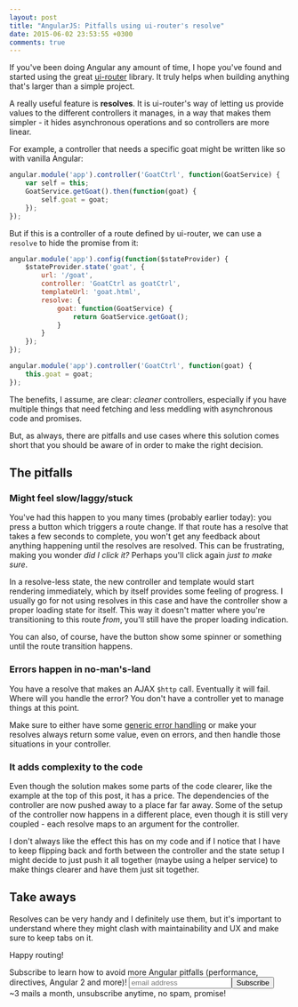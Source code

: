 ```yaml
---
layout: post
title: "AngularJS: Pitfalls using ui-router's resolve"
date: 2015-06-02 23:53:55 +0300
comments: true
---
```


If you've been doing Angular any amount of time, I hope you've found and started using the great [ui-router](https://github.com/angular-ui/ui-router) library. It truly helps when building anything that's larger than a simple project.

A really useful feature is **resolves**. It is ui-router's way of letting us provide values to the different controllers it manages, in a way that makes them simpler - it hides asynchronous operations and so controllers are more linear.

For example, a controller that needs a specific goat might be written like so with vanilla Angular:

```javascript
angular.module('app').controller('GoatCtrl', function(GoatService) {
    var self = this;
    GoatService.getGoat().then(function(goat) {
        self.goat = goat;
    });
}); 
```

But if this is a controller of a route defined by ui-router, we can use a `resolve` to hide the promise from it:

```javascript
angular.module('app').config(function($stateProvider) {
    $stateProvider.state('goat', {
        url: '/goat',
        controller: 'GoatCtrl as goatCtrl',
        templateUrl: 'goat.html',
        resolve: {
            goat: function(GoatService) {
                return GoatService.getGoat();
            }
        }
    });
});

angular.module('app').controller('GoatCtrl', function(goat) {
    this.goat = goat;
});
```

The benefits, I assume, are clear: *cleaner* controllers, especially if you have multiple things that need fetching and less meddling with asynchronous code and promises.

But, as always, there are pitfalls and use cases where this solution comes short that you should be aware of in order to make the right decision.

## The pitfalls

### Might feel slow/laggy/stuck

You've had this happen to you many times (probably earlier today): you press a button which triggers a route change. If that route has a resolve that takes a few seconds to complete, you won't get any feedback about anything happening until the resolves are resolved. This can be frustrating, making you wonder *did I click it?* Perhaps you'll click again *just to make sure*. 

In a resolve-less state, the new controller and template would start rendering immediately, which by itself provides some feeling of progress. I usually go for not using resolves in this case and have the controller show a proper loading state for itself. This way it doesn't matter where you're transitioning to this route *from*, you'll still have the proper loading indication. 

You can also, of course, have the button show some spinner or something until the route transition happens.

### Errors happen in no-man's-land

You have a resolve that makes an AJAX `$http` call. Eventually it will fail. Where will you handle the error? You don't have a controller yet to manage things at this point. 

Make sure to either have some [generic error handling](http://www.codelord.net/2014/06/25/generic-error-handling-in-angularjs/) or make your resolves always return some value, even on errors, and then handle those situations in your controller.

### It adds complexity to the code

Even though the solution makes some parts of the code clearer, like the example at the top of this post, it has a price. The dependencies of the controller are now pushed away to a place far far away. Some of the setup of the controller now happens in a different place, even though it is still very coupled - each resolve maps to an argument for the controller. 

I don't always like the effect this has on my code and if I notice that I have to keep flipping back and forth between the controller and the state setup I might decide to just push it all together (maybe using a helper service) to make things clearer and have them just sit together.

## Take aways

Resolves can be very handy and I definitely use them, but it's important to understand where they might clash with maintainability and UX and make sure to keep tabs on it.

Happy routing!

<!-- Begin MailChimp Signup Form -->
<div id="mc_embed_signup" class="cta">
<form action="http://codelord.us6.list-manage.com/subscribe/post?u=78b36f07d7d2e7e91eb8deee3&amp;id=c9a8d439c8" method="post" id="mc-embedded-subscribe-form" name="mc-embedded-subscribe-form" class="validate" target="_blank" novalidate>
    <label for="mce-EMAIL">Subscribe to learn how to avoid more Angular pitfalls (performance, directives, Angular 2 and more)!</label>
    <input type="email" value="" name="EMAIL" class="email" id="mce-EMAIL" placeholder="email address" required style="display: inline"><!--
    --><input type="submit" value="Subscribe" name="subscribe" id="mc-embedded-subscribe" class="button" style="display: inline">
    <input type="hidden" value="" name="SIGNUP_URL" class="email" id="mce-SIGNUP_URL">
    <div class="promise">~3 mails a month, unsubscribe anytime, no spam, promise!</div>
</form>
</div>
<script type="text/javascript">
document.getElementById('mce-SIGNUP_URL').value = document.location.href;
</script>
<!--End mc_embed_signup-->
